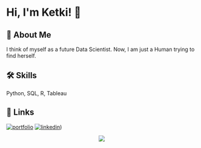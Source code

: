 # Hi, I'm Ketki! 👋


## 🚀 About Me
I think of myself as a future Data Scientist. Now, I am just a Human trying to find herself.


## 🛠 Skills
Python, SQL, R, Tableau

## 🔗 Links
[![portfolio](https://1000logos.net/wp-content/uploads/2021/05/GitHub-logo.png)](https://github.com/Ketkihulwan](https://img.icons8.com/?size=512&id=16318&format=png))
[![linkedin](https://static.vecteezy.com/system/resources/previews/018/930/587/original/linkedin-logo-linkedin-icon-transparent-free-png.png)](https://www.linkedin.com/in/ketki-hulwan-aa19351a5/))

<p align="center">
  <img src="https://github-readme-stats.vercel.app/api?username=Ketkihulwan&theme=dracula&show_icons=true&hide_border=false&count_private=false">
</p>
